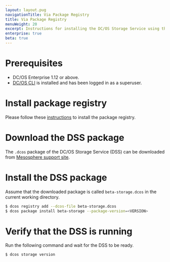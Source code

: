 ```yaml
---
layout: layout.pug
navigationTitle: Via Package Registry
title: Via Package Registry
menuWeight: 20
excerpt: Instructions for installing the DC/OS Storage Service using the package registry.
enterprise: true
beta: true
---
```


# Prerequisites

- DC/OS Enterprise 1.12 or above.
- [DC/OS CLI](/latest/cli/install/) is installed and has been logged in as a superuser.

# Install package registry

<!--- Change the link once https://jira.mesosphere.com/browse/DCOS-39865 is resolved. -->
Please follow these [instructions](https://github.com/mesosphere/package-registry/blob/master/docs/getting-started.markdown) to install the package registry.

# Download the DSS package

The `.dcos` package of the DC/OS Storage Service (DSS) can be downloaded from [Mesosphere support site](https://support.mesosphere.com/hc/en-us/articles/213198586).

# Install the DSS package

Assume that the downloaded package is called `beta-storage.dcos` in the current working directory.

```bash
$ dcos registry add --dcos-file beta-storage.dcos
$ dcos package install beta-storage --package-version=<VERSION>
```

# Verify that the DSS is running

Run the following command and wait for the DSS to be ready.

```bash
$ dcos storage version
```
